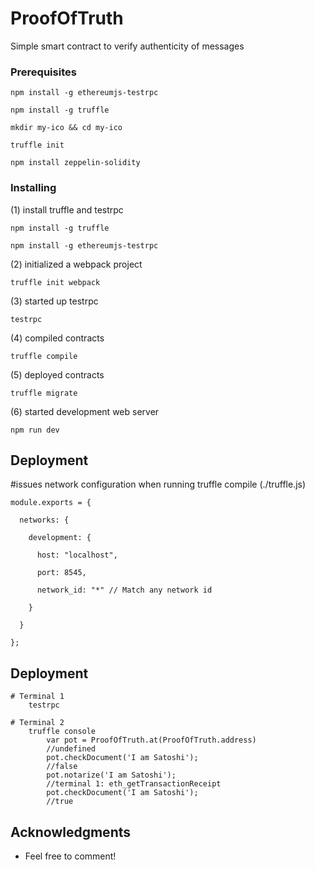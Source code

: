 # ProofOfTruth

Simple smart contract to verify authenticity of messages


### Prerequisites

    npm install -g ethereumjs-testrpc

    npm install -g truffle

    mkdir my-ico && cd my-ico

    truffle init

    npm install zeppelin-solidity

### Installing

(1) install truffle and testrpc

    npm install -g truffle

    npm install -g ethereumjs-testrpc

(2) initialized a webpack project

    truffle init webpack

(3) started up testrpc

    testrpc

(4) compiled contracts

    truffle compile

(5) deployed contracts

    truffle migrate

(6) started development web server

    npm run dev

## Deployment


#issues network configuration when running truffle compile (./truffle.js)

    module.exports = {

      networks: {

        development: {

          host: "localhost",

          port: 8545,

          network_id: "*" // Match any network id
  
        }

      }

    };
    
## Deployment

    # Terminal 1
        testrpc
        
    # Terminal 2
        truffle console
            var pot = ProofOfTruth.at(ProofOfTruth.address)
            //undefined
            pot.checkDocument('I am Satoshi');
            //false
            pot.notarize('I am Satoshi');
            //terminal 1: eth_getTransactionReceipt
            pot.checkDocument('I am Satoshi');
            //true

## Acknowledgments

* Feel free to comment!
